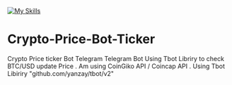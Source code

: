 [![My Skills](https://skillicons.dev/icons?i=bots,Go)](https://skillicons.dev)
# Crypto-Price-Bot-Ticker
Crypto Price ticker Bot Telegram
Telegram Bot Using Tbot Libriry to check BTC/USD update Price .
Am using CoinGiko API / Coincap API .
Using Tbot Libiriry "github.com/yanzay/tbot/v2"
